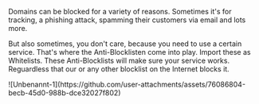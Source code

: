 Domains can be blocked for a variety of reasons. Sometimes it's for tracking, a phishing attack, spamming their customers via email and lots more.
<p>
But also sometimes, you don't care, because you need to use a certain service. That's where the Anti-Blocklisten come into play. 
  Import these as Whitelists. These Anti-Blocklists will make sure your service works. Reguardless that our or any 
  other blocklist on the Internet blocks it.
</p>
![Unbenannt-1](https://github.com/user-attachments/assets/76086804-becb-45d0-988b-dce32027f802)

